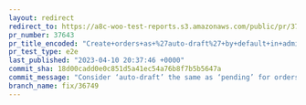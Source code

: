 ```yaml
---
layout: redirect
redirect_to: https://a8c-woo-test-reports.s3.amazonaws.com/public/pr/37643/e2e/index.html
pr_number: 37643
pr_title_encoded: "Create+orders+as+%27auto-draft%27+by+default+in+admin"
pr_test_type: e2e
last_published: "2023-04-10 20:37:46 +0000"
commit_sha: 18d00cadd0e0c851d5a41ec54a76b8f7b5b5647a
commit_message: "Consider ‘auto-draft’ the same as ‘pending’ for orders"
branch_name: fix/36749
---
```

